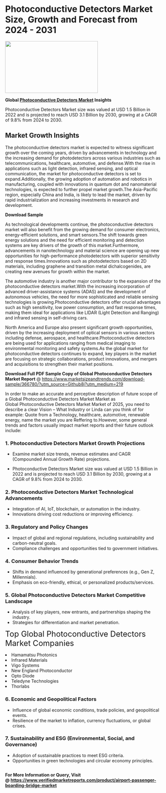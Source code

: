 <H1>Photoconductive Detectors Market Size, Growth and Forecast from 2024 - 2031</H1><img class="aligncenter size-medium wp-image-584254" src="https://thirdeyenews.in/wp-content/uploads/2024/09/Global-Market-Research-300x168.jpeg" alt="" width="300" height="168" /><p><strong>Global&nbsp;<a href="https://www.marketsizeandtrends.com/download-sample/366780/?utm_source=Github8j?utm_medium=219">Photoconductive Detectors Market</a> Insights</strong></p><p>Photoconductive Detectors Market size was valued at USD 1.5 Billion in 2022 and is projected to reach USD 3.1 Billion by 2030, growing at a CAGR of 9.8% from 2024 to 2030.</p><p><h2>Market Growth Insights</h2> <p>The photoconductive detectors market is expected to witness significant growth over the coming years, driven by advancements in technology and the increasing demand for photodetectors across various industries such as telecommunications, healthcare, automotive, and defense.With the rise in applications such as light detection, infrared sensing, and optical communication, the market for photoconductive detectors is set to expand.Additionally, the growing adoption of automation and robotics in manufacturing, coupled with innovations in quantum dot and nanomaterial technologies, is expected to further propel market growth.The Asia-Pacific region, especially China and India, is likely to lead the market, driven by rapid industrialization and increasing investments in research and development.</p> <p><strong>Download Sample</strong></p> <p>As technological developments continue, the photoconductive detectors market will also benefit from the growing demand for consumer electronics, energy-efficient solutions, and smart sensors.The shift towards green energy solutions and the need for efficient monitoring and detection systems are key drivers of the growth of this market.Furthermore, advancements in nanotechnology and material science are opening up new opportunities for high-performance photodetectors with superior sensitivity and response times.Innovations such as photodetectors based on 2D materials, including graphene and transition metal dichalcogenides, are creating new avenues for growth within the market.</p> <p>The automotive industry is another major contributor to the expansion of the photoconductive detectors market.With the increasing incorporation of advanced driver-assistance systems (ADAS) and the development of autonomous vehicles, the need for more sophisticated and reliable sensing technologies is growing.Photoconductive detectors offer crucial advantages such as high sensitivity, low power consumption, and fast response times, making them ideal for applications like LIDAR (Light Detection and Ranging) and infrared sensing in self-driving cars.</p> <p>North America and Europe also present significant growth opportunities, driven by the increasing deployment of optical sensors in various sectors including defense, aerospace, and healthcare.Photoconductive detectors are being used for applications ranging from medical imaging to environmental monitoring and safety systems.As the global market for photoconductive detectors continues to expand, key players in the market are focusing on strategic collaborations, product innovations, and mergers and acquisitions to strengthen their market positions.</p> <p><span class=""><strong>Download Full PDF Sample Copy of Global Photoconductive Detectors Market Report</strong> @ <a href="https://www.marketsizeandtrends.com/download-sample/366780/?utm_source=Github8j?utm_medium=219" target="_blank">https://www.marketsizeandtrends.com/download-sample/366780/?utm_source=Github8j?utm_medium=219</a></span></p><p>In order to make an accurate and perceptive description of future scope of a Global&nbsp;Photoconductive Detectors Market Market as Global&nbsp;Photoconductive Detectors Market Market of 2025, you need to describe a clear Vision &ndash; What Industry or Linda can you think of for example: Quote from a Technology, healthcare, automotive, renewable energy, name the market you are Reffering to.However, some general trends and factors usually impact market reports and their future outlook include:</p><h3>1.&nbsp;<strong>Photoconductive Detectors Market Growth Projections</strong></h3><ul><li>Examine market size trends, revenue estimates and CAGR (Compounded Annual Growth Rate) projections.</li><li><p>Photoconductive Detectors Market size was valued at USD 1.5 Billion in 2022 and is projected to reach USD 3.1 Billion by 2030, growing at a CAGR of 9.8% from 2024 to 2030.</p></li></ul><h3>2.&nbsp;<strong>Photoconductive Detectors Market Technological Advancements</strong></h3><ul><li>Integration of AI, IoT, blockchain, or automation in the industry.</li><li>Innovations driving cost reductions or improving efficiency.</li></ul><h3>3.&nbsp;<strong>Regulatory and Policy Changes</strong></h3><ul><li>Impact of global and regional regulations, including sustainability and carbon-neutral goals.</li><li>Compliance challenges and opportunities tied to government initiatives.</li></ul><h3>4.&nbsp;<strong>Consumer Behavior Trends</strong></h3><ul><li>Shifts in demand influenced by generational preferences (e.g., Gen Z, Millennials).</li><li>Emphasis on eco-friendly, ethical, or personalized products/services.</li></ul><h3>5.&nbsp;<strong>Global Photoconductive Detectors Market Competitive Landscape</strong></h3><ul><li>Analysis of key players, new entrants, and partnerships shaping the industry.</li><li>Strategies for differentiation and market penetration.</li></ul><p data-pm-slice="1 1 []"><span style="color: inherit; font-family: inherit; font-size: 25px;">Top Global Photoconductive Detectors Market Companies</span></p><div class="" data-test-id=""><p><li>Hamamatsu Photonics</li><li> Infrared Materials</li><li> Vigo Systems</li><li> New England Photoconductor</li><li> Opto Diode</li><li> Teledyne Technologies</li><li> Thorlabs</li></p></div><h3>6.&nbsp;<strong>Economic and Geopolitical Factors</strong></h3><ul><li>Influence of global economic conditions, trade policies, and geopolitical events.</li><li>Resilience of the market to inflation, currency fluctuations, or global crises.</li></ul><h3>7.&nbsp;<strong>Sustainability and ESG (Environmental, Social, and Governance)</strong></h3><ul><li>Adoption of sustainable practices to meet ESG criteria.</li><li>Opportunities in green technologies and circular economy principles.</li></ul><h2><strong style="font-size: 14px;">For More Information or Query, Visit @&nbsp;</strong><a style="background-color: #ffffff; font-size: 14px;" href="https://www.marketsizeandtrends.com/report/photoconductive-detectors-market/" target="_blank">https://www.verifiedmarketreports.com/product/airport-passenger-boarding-bridge-market</a></h2>